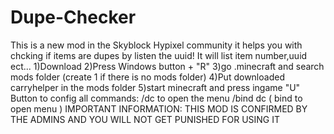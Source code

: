 # Dupe-Checker
This is a new mod in the Skyblock Hypixel community it helps you with chcking if items are dupes by listen the uuid! It will list item number,uuid ect...  1)Download  2)Press Windows button + "R"  3)go .minecraft and search mods folder (create 1 if there is no mods folder)  4)Put downloaded carryhelper in the mods folder  5)start minecraft and press ingame "U" Button to config all  commands: /dc to open the menu /bind dc ( bind to open menu )  IMPORTANT INFORMATION: THIS MOD IS CONFIRMED BY THE ADMINS AND YOU WILL NOT GET PUNISHED FOR USING IT
